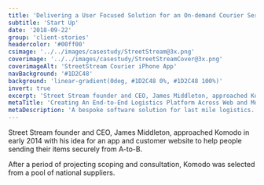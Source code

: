 ```yaml
---
title: 'Delivering a User Focused Solution for an On-demand Courier Service'
subtitle: 'Start Up'
date: '2018-09-22'
group: 'client-stories'
headercolor: '#00ff00'
csimage: '../../images/casestudy/StreetStream@3x.png'
coverimage: '../../images/casestudy/StreetStreamCover@3x.png'
coverimageAlt: 'StreetStream Courier iPhone App'
navBackground: '#1D2C48'
background: 'linear-gradient(0deg, #1D2C48 0%, #1D2C48 100%)'
invert: true
excerpt: 'Street Stream founder and CEO, James Middleton, approached Komodo in early 2014 with his idea for an app and customer website to help people sending their items securely from A-to-B.'
metaTitle: 'Creating An End-to-End Logistics Platform Across Web and Mobile'
metaDescription: 'A bespoke software solution for last mile logistics. Auto scaling AWS infrastruction, public API, responsive web platform and iOS app.'
---
```


Street Stream founder and CEO, James Middleton, approached Komodo in early 2014 with his idea for an app and customer website to help people sending their items securely from A-to-B.

After a period of projecting scoping and consultation, Komodo was selected from a pool of national suppliers.
